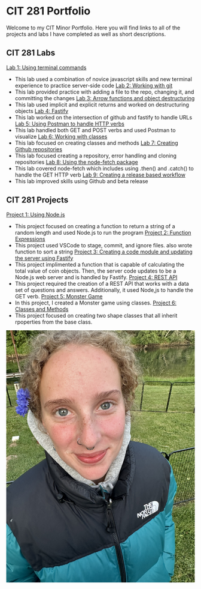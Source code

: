 # CIT 281 Portfolio
Welcome to my CIT Minor Portfolio. Here you will find links to all of the projects and labs I have completed as well as short descriptions. 

## CIT 281 Labs
[Lab 1: Using terminal commands](https://github.com/janeduncann/cit281-lab1)
- This lab used a combination of novice javascript skills and new terminal experience to practice server-side code
[Lab 2: Working with git](https://github.com/janeduncann/cit281-lab2)
- This lab provided practice with adding a file to the repo, changing it, and committing the changes
[Lab 3: Arrow functions and object destructuring](https://github.com/janeduncann/cit281-lab3)
- This lab used implicit and explicit returns and worked on destructuring objects
[Lab 4: Fastify](https://github.com/janeduncann/cit281-lab4)
- This lab worked on the intersection of github and fastify to handle URLs
[Lab 5: Using Postman to handle HTTP verbs](https://github.com/janeduncann/cit281-lab5)
- This lab handled both GET and POST verbs and used Postman to visualize
[Lab 6: Working with classes](https://github.com/janeduncann/cit281-lab6)
- This lab focused on creating classes and methods
[Lab 7: Creating Github repositories](https://github.com/janeduncann/cit281-lab7)
- This lab focused creating a repository, error handling and cloning repositories
[Lab 8: Using the node-fetch package](https://github.com/janeduncann/cit281-lab8)
- This lab covered node-fetch which includes using .then() and .catch() to handle the GET HTTP verb
[Lab 9: Creating a release based workflow](https://github.com/janeduncann/cit281-lab9)
- This lab improved skills using Github and beta release

## CIT 281 Projects
[Project 1: Using Node.js](https://github.com/janeduncann/cit281-p1)
- This project focused on creating a function to return a string of a random length and used Node.js to run the program
[Project 2: Function Expressions](https://github.com/janeduncann/cit281-p2)
- This project used VSCode to stage, commit, and ignore files. also wrote function to sort a string
[Project 3: Creating a code module and updating the server using Fastify](https://github.com/janeduncann/cit281-p3)
- This project implimented a function that is capable of calculating the total value of coin objects. Then, the server code updates to be a Node.js web server and is handled by Fastify.
[Project 4: REST API](https://github.com/janeduncann/cit281-p4)
- This project required the creation of a REST API that works with a data set of questions and answers. Additionally, it used Node,js to handle the GET verb.
[Project 5: Monster Game](https://github.com/janeduncann/cit281-p5)
- In this project, I created a Monster game using classes.
[Project 6: Classes and Methods](https://github.com/janeduncann/cit281-p6)
- This project focused on creating two shape classes that all inherit rpoperties from the base class. 

![Portfolio Cover](me.JPG)

